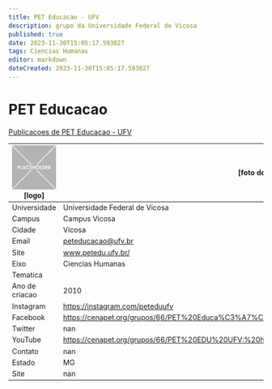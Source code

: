 ```yaml
---
title: PET Educacao - UFV
description: grupo da Universidade Federal de Vicosa
published: true
date: 2023-11-30T15:05:17.593827
tags: Ciencias Humanas
editor: markdown
dateCreated: 2023-11-30T15:05:17.593827
---
```


# PET Educacao

[Publicacoes de PET Educacao - UFV](/atividade/63PETEducacaoUFV/feed)

| ![placeholder.png](/placeholder.png) [logo] | [foto do grupo] UFV         |
| ------------------------------------------- | ------------------------------------------------- |
| Universidade                                | Universidade Federal de Vicosa      |
| Campus                                      | Campus Vicosa            |
| Cidade                                      | Vicosa             |
| Email                                       | peteducacao@ufv.br             |
| Site                                        | www.petedu.ufv.br/              |
| Eixo                                        | Ciencias Humanas              |
| Tematica                                    |           |
| Ano de criacao                              | 2010        |
| Instagram                                   | https://instagram.com/peteduufv         |
| Facebook                                    | https://cenapet.org/grupos/66/PET%20Educa%C3%A7%C3%A3o%20UFV          |
| Twitter                                     | nan           |
| YouTube                                     | https://cenapet.org/grupos/66/PET%20EDU%20UFV:%20https://www.youtube.com/channel/UCpa0PmfTMiYEofv2b4sfYSA           |
| Contato                                     | nan         |
| Estado                                      |  MG            |
| Site                                        | nan |
